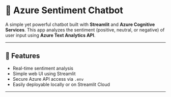 # 🤖 Azure Sentiment Chatbot

A simple yet powerful chatbot built with **Streamlit** and **Azure Cognitive Services**. This app analyzes the sentiment (positive, neutral, or negative) of user input using **Azure Text Analytics API**.

---

## 🚀 Features

- Real-time sentiment analysis
- Simple web UI using Streamlit
- Secure Azure API access via `.env`
- Easily deployable locally or on Streamlit Cloud

---



